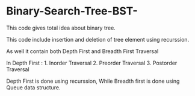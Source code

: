 # Binary-Search-Tree-BST-
This code gives total idea about binary tree.

This code include insertion and deletion of tree element using recurssion.

As well it contain both Depth First and Breadth First Traversal

In Depth First :
    1. Inorder Traversal
    2. Preorder Traversal
    3. Postorder Traversal
  
Depth First is done using recurssion,
While Breadth first is done using Queue data structure.
